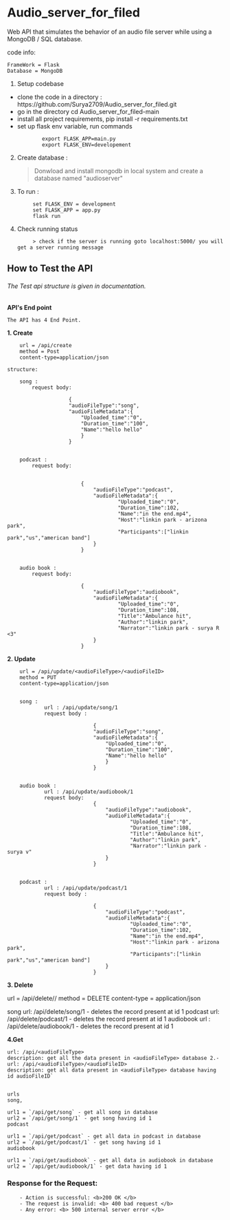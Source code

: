 # Audio_server_for_filed
Web API that simulates the behavior of an audio file  server while using a MongoDB / SQL database.

code info:

    FrameWork = Flask
    Database = MongoDB





1. Setup codebase

<ul>


<li> clone the code in a directory : https://github.com/Surya2709/Audio_server_for_filed.git</li>

<li> go in the directory cd Audio_server_for_filed-main </li>
<li> install all project requirements, pip install -r requirements.txt </li>
<li> set up flask env variable, run commands
        
            export FLASK_APP=main.py
            export FLASK_ENV=developement
</li>


</ul>

2.  Create database : 

    >  Donwload and install mongodb in local system and create a database named "audioserver"


3. To run :

            set FLASK_ENV = development
            set FLASK_APP = app.py 
            flask run



4. Check running status
    
            > check if the server is running goto localhost:5000/ you will get a server running message


<h2> <b>How to Test the API</b></h2>
<h6><i>The Test api structure is given in documentation. </i> </h6>

<b> API's End point </b>


    The API has 4 End Point.

<b>1. Create</b>  


        url = /api/create 
        method = Post
        content-type=application/json

    structure:

        song :
            request body:

                        {
                        "audioFileType":"song",
                        "audioFileMetadata":{
                            "Uploaded_time":"0",
                            "Duration_time":"100",
                            "Name":"hello hello"
                            }
                        }


        podcast : 
            request body:


                            {
                                "audioFileType":"podcast",
                                "audioFileMetadata":{
                                        "Uploaded_time":"0",
                                        "Duration_time":102,
                                        "Name":"in the end.mp4",
                                        "Host":"linkin park - arizona park",
                                        "Participants":["linkin park","us","american band"]
                                }
                            }     


        audio book :
            request body:

                            {
                                "audioFileType":"audiobook",
                                "audioFileMetadata":{
                                        "Uploaded_time":"0",
                                        "Duration_time":108,
                                        "Title":"Ambulance hit",
                                        "Author":"linkin park",
                                        "Narrator":"linkin park - surya R <3"
                                }
                            }





 <b>2. Update</b>

        url = /api/update/<audioFileType>/<audioFileID> 
        method = PUT
        content-type=application/json


        song :
                url : /api/update/song/1
                request body : 

                                {
                                "audioFileType":"song",
                                "audioFileMetadata":{
                                    "Uploaded_time":"0",
                                    "Duration_time":"100",
                                    "Name":"hello hello"
                                    }
                                }


        audio book :
                url : /api/update/audiobook/1
                request body:
                                {
                                    "audioFileType":"audiobook",
                                    "audioFileMetadata":{
                                            "Uploaded_time":"0",
                                            "Duration_time":108,
                                            "Title":"Ambulance hit",
                                            "Author":"linkin park",
                                            "Narrator":"linkin park - surya v"
                                    }
                                }


        podcast : 
                url : /api/update/podcast/1
                request body :

                                {
                                    "audioFileType":"podcast",
                                    "audioFileMetadata":{
                                            "Uploaded_time":"0",
                                            "Duration_time":102,
                                            "Name":"in the end.mp4",
                                            "Host":"linkin park - arizona park",
                                            "Participants":["linkin park","us","american band"]
                                    }
                                }     


<b>3.  Delete </b>

url = /api/delete/<audioFileType>/<audioFileID>
method = DELETE
content-type = application/json

song
url: /api/delete/song/1 - deletes the record present at id 1
podcast
url: /api/delete/podcast/1 - deletes the record present at id 1
audiobook
url : /api/delete/audiobook/1 - deletes the  record present at id 1


<b> 4.Get </b>


    url: /api/<audioFileType>
    description: get all the data present in <audioFileType> database 2.- url: /api/<audioFileType>/<audioFileID>
    description: get all data present in <audioFileType> database having id audioFileID`


    urls
    song,

    url1 = `/api/get/song` - get all song in database
    url2 = `/api/get/song/1` - get song having id 1       
    podcast

    url1 = `/api/get/podcast` - get all data in podcast in database
    url2 = `/api/get/podcast/1` - get song having id 1
    audiobook

    url1 = `/api/get/audiobook` - get all data in audiobook in database
    url2 = `/api/get/audiobook/1` - get data having id 1

<b><h3> Response for the Request: </h3> </b>

        - Action is successful: <b>200 OK </b>
        - The request is invalid: <b> 400 bad request </b>
        - Any error: <b> 500 internal server error </b>